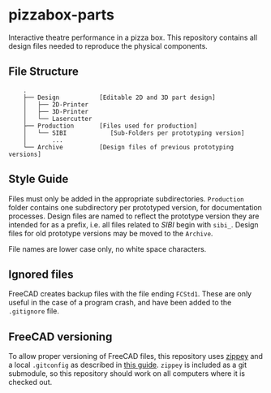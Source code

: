 # pizzabox-parts

Interactive theatre performance in a pizza box. This repository contains all design files needed to reproduce the physical components.

## File Structure

        .
        ├── Design           [Editable 2D and 3D part design]
        │   ├── 2D-Printer
        │   ├── 3D-Printer
        │   └── Lasercutter
        ├── Production       [Files used for production]
        │   └── SIBI            [Sub-Folders per prototyping version]
        │       ...
        └── Archive          [Design files of previous prototyping versions]
                
## Style Guide

Files must only be added in the appropriate subdirectories. `Production` folder contains one subdirectory per prototyped version, for documentation processes. Design files are named to reflect the prototype version they are intended for as a prefix, i.e. all files related to *SIBI* begin with `sibi_`. Design files for old prototype versions may be moved to the `Archive`.

File names are lower case only, no white space characters.

## Ignored files

FreeCAD creates backup files with the file ending `FCStd1`. These are only useful in the case of a program crash, and have been added to the `.gitignore` file.

## FreeCAD versioning

To allow proper versioning of FreeCAD files, this repository uses [zippey](https://bitbucket.org/sippey/zippey/src/master/) and a local `.gitconfig` as described in [this guide](https://blog.lambda.cx/posts/freecad-and-git/). `zippey` is included as a git submodule, so this repository should work on all computers where it is checked out.
